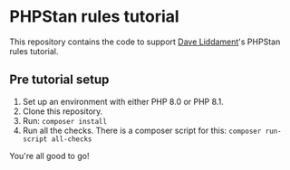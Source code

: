 # PHPStan rules tutorial

This repository contains the code to support [Dave Liddament](https://twitter.com/daveliddament)'s PHPStan rules tutorial.


## Pre tutorial setup

1. Set up an environment with either PHP 8.0 or PHP 8.1.
1. Clone this repository.
1. Run: `composer install`
1. Run all the checks. There is a composer script for this: `composer run-script all-checks`

You're all good to go!
